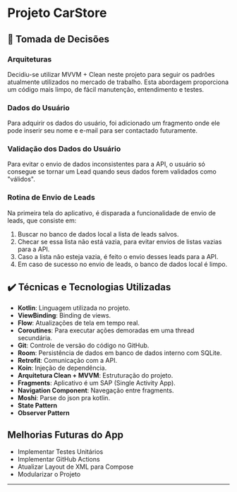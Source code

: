 # Projeto CarStore

## 🎯 Tomada de Decisões

### Arquiteturas
Decidiu-se utilizar MVVM + Clean neste projeto para seguir os padrões atualmente utilizados no mercado de trabalho. Esta abordagem proporciona um código mais limpo, de fácil manutenção, entendimento e testes.

### Dados do Usuário
Para adquirir os dados do usuário, foi adicionado um fragmento onde ele pode inserir seu nome e e-mail para ser contactado futuramente.

### Validação dos Dados do Usuário
Para evitar o envio de dados inconsistentes para a API, o usuário só consegue se tornar um Lead quando seus dados forem validados como "válidos".

### Rotina de Envio de Leads
Na primeira tela do aplicativo, é disparada a funcionalidade de envio de leads, que consiste em:
1. Buscar no banco de dados local a lista de leads salvos.
2. Checar se essa lista não está vazia, para evitar envios de listas vazias para a API.
3. Caso a lista não esteja vazia, é feito o envio desses leads para a API.
4. Em caso de sucesso no envio de leads, o banco de dados local é limpo.

## ✔️ Técnicas e Tecnologias Utilizadas
- **Kotlin**: Linguagem utilizada no projeto.
- **ViewBinding**: Binding de views.
- **Flow**: Atualizações de tela em tempo real.
- **Coroutines**: Para executar ações demoradas em uma thread secundária.
- **Git**: Controle de versão do código no GitHub.
- **Room**: Persistência de dados em banco de dados interno com SQLite.
- **Retrofit**: Comunicação com a API.
- **Koin**: Injeção de dependência.
- **Arquitetura Clean + MVVM**: Estruturação do projeto.
- **Fragments**: Aplicativo é um SAP (Single Activity App).
- **Navigation Component**: Navegação entre fragments.
- **Moshi**: Parse do json pra kotlin.
- **State Pattern**
- **Observer Pattern**

## Melhorias Futuras do App
- Implementar Testes Unitários
- Implementar GitHub Actions
- Atualizar Layout de XML para Compose
- Modularizar o Projeto

---

